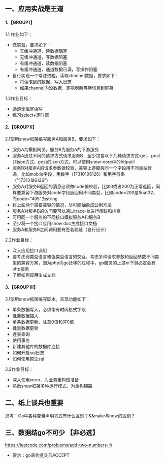 ## 一、应用实战是王道

#### 1.【GROUP I】
1.1 作业如下：
- 做实验，要求如下：
  - 无缓冲通道，读数据阻塞
  - 无缓冲通道，写数据阻塞
  - 有缓冲通道，读数据阻塞
  - 有缓冲通道，通道数据已满，写操作阻塞
- 自行实现一个常驻进程，读取channel数据，要求如下：
  - 将读取到的数据，写入日志
  - 如果channel内没数据，定期刷新等待信息到屏幕

1.2作业目标：
- 通道无阻塞读写
- 练习select+定时器


#### 2.【GROUP II】
2.1使用snow框架编写服务A和服务B，要求如下：
- 服务A为模拟网关，服务B为服务A的下游服务
- 服务A通过不同的请求方式请求服务B，至少包含以下几种请求方式:get、post非json方式、post的json方式，可以使用snow-core中的httputil
- 服务B对服务A的请求参数做校验，兼容上游服务同一个字段用不同类型传递，比如mobile字段，用数字（17310196126）和用字符串（"17310196126"）
- 服务A对服务B返回的消息必须做code值校验，比如0或者200为正常返回，同样要兼容下游服务对code字段返回用不同类型，比如code=200是float32，而code="405"为string
- 将上面两个需要兼容的情况，尽可能抽象成公用方法
- 服务A对服务B的访问要可以通过trace-id进行串联和排查
- 可用同一个服务的不同接口模拟服务A和服务B
- 至少将一个接口应用snow doc生成接口文档
- 服务A和服务B之间调用要有签名验证（自行设计）

2.2作业目标：
- 深入应用接口调用
- 要考虑弱类型语言和强类型语言的交互，考虑多种请求参数和返回参数不同类型的兼容方案，因为php向go迁移的过程中，go服务的上游or下游必定会有php服务
- 了解如何应用生成文档

#### 3.【GROUP III】
3.1使用snow框架编写脚本，实现功能如下：
- 单条数据写入，必须带有时间格式字段
- 批量数据插入
- 单条数据更新，注意0值和非0值
- 批量数据更新
- 连表查询
- 使用事务
- 新建其他库的数据库连接
- 如何开启sql日志
- 如何使用原生sql

3.2作业目标：
- 深入使用xorm，为业务重构做准备
- 熟悉snow框架多种运行模式，为重构铺路

## 二、纸上谈兵也重要
思考：Go中各种变量声明方式有什么区别？&&make与new的区别？

## 三、数据结go不可少 【非必选】
https://leetcode.com/problems/add-two-numbers-ii/
- 要求：go语言提交且ACCEPT
